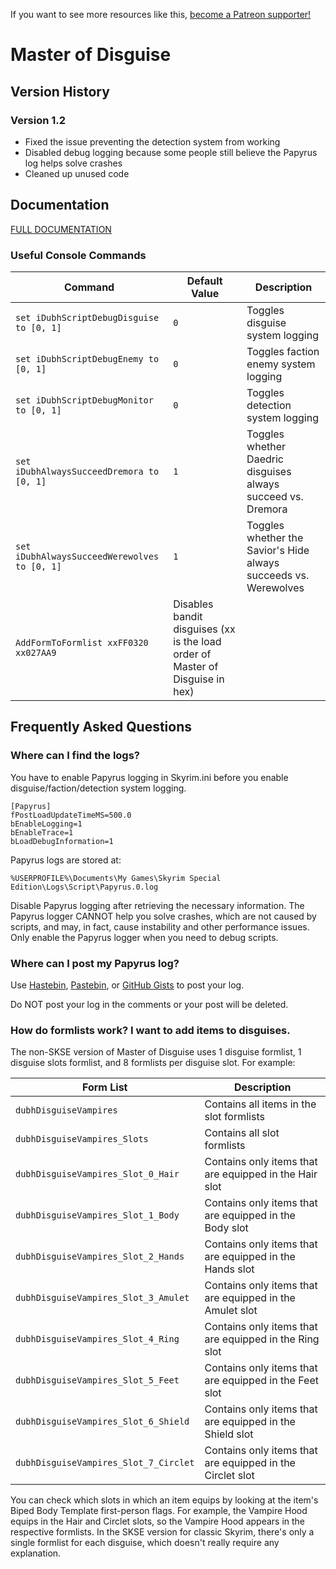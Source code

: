 <!-- TITLE: Master of Disguise -->

If you want to see more resources like this, [become a Patreon supporter!](https://www.patreon.com/fireundubh) 

# Master of Disguise
## Version History

### Version 1.2

- Fixed the issue preventing the detection system from working
- Disabled debug logging because some people still believe the Papyrus log helps solve crashes
- Cleaned up unused code

## Documentation

[FULL DOCUMENTATION](http://fireundubh.github.io/skyrim/master_of_disguise_sse)


### Useful Console Commands

Command | Default Value | Description
--- | --- | ---
`set iDubhScriptDebugDisguise to [0, 1]` | `0` | Toggles disguise system logging
`set iDubhScriptDebugEnemy to [0, 1]` | `0` | Toggles faction enemy system logging
`set iDubhScriptDebugMonitor to [0, 1]` | `0` | Toggles detection system logging
`set iDubhAlwaysSucceedDremora to [0, 1]` | `1` | Toggles whether Daedric disguises always succeed vs. Dremora
`set iDubhAlwaysSucceedWerewolves to [0, 1]` | `1` | Toggles whether the Savior's Hide always succeeds vs. Werewolves
`AddFormToFormlist xxFF0320 xx027AA9` | Disables bandit disguises (xx is the load order of Master of Disguise in hex)

## Frequently Asked Questions

### Where can I find the logs?

You have to enable Papyrus logging in Skyrim.ini before you enable disguise/faction/detection system logging.

```
[Papyrus]
fPostLoadUpdateTimeMS=500.0
bEnableLogging=1
bEnableTrace=1
bLoadDebugInformation=1
```

Papyrus logs are stored at:

`%USERPROFILE%\Documents\My Games\Skyrim Special Edition\Logs\Script\Papyrus.0.log`

Disable Papyrus logging after retrieving the necessary information. The Papyrus logger CANNOT help you solve crashes, which are not caused by scripts, and may, in fact, cause instability and other performance issues. Only enable the Papyrus logger when you need to debug scripts.


### Where can I post my Papyrus log?

Use [Hastebin](https://hastebin.com/), [Pastebin](https://pastebin.com/), or [GitHub Gists](https://gist.github.com/) to post your log.

Do NOT post your log in the comments or your post will be deleted.


### How do formlists work? I want to add items to disguises.

The non-SKSE version of Master of Disguise uses 1 disguise formlist, 1 disguise slots formlist, and 8 formlists per disguise slot. For example:

Form List | Description
--- | ---
`dubhDisguiseVampires` | Contains all items in the slot formlists
`dubhDisguiseVampires_Slots` | Contains all slot formlists
`dubhDisguiseVampires_Slot_0_Hair` | Contains only items that are equipped in the Hair slot
`dubhDisguiseVampires_Slot_1_Body` | Contains only items that are equipped in the Body slot
`dubhDisguiseVampires_Slot_2_Hands` | Contains only items that are equipped in the Hands slot
`dubhDisguiseVampires_Slot_3_Amulet` | Contains only items that are equipped in the Amulet slot
`dubhDisguiseVampires_Slot_4_Ring` | Contains only items that are equipped in the Ring slot
`dubhDisguiseVampires_Slot_5_Feet` | Contains only items that are equipped in the Feet slot
`dubhDisguiseVampires_Slot_6_Shield` | Contains only items that are equipped in the Shield slot
`dubhDisguiseVampires_Slot_7_Circlet` | Contains only items that are equipped in the Circlet slot

You can check which slots in which an item equips by looking at the item's Biped Body Template first-person flags. For example, the Vampire Hood equips in the Hair and Circlet slots, so the Vampire Hood appears in the respective formlists. In the SKSE version for classic Skyrim, there's only a single formlist for each disguise, which doesn't really require any explanation.